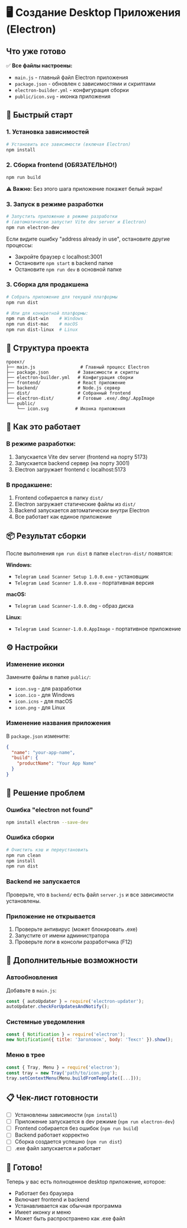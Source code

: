 # 🖥️ Создание Desktop Приложения (Electron)

## Что уже готово

✅ **Все файлы настроены:**
- `main.js` - главный файл Electron приложения
- `package.json` - обновлен с зависимостями и скриптами
- `electron-builder.yml` - конфигурация сборки
- `public/icon.svg` - иконка приложения

## 🚀 Быстрый старт

### 1. Установка зависимостей

```bash
# Установить все зависимости (включая Electron)
npm install
```

### 2. Сборка frontend (ОБЯЗАТЕЛЬНО!)

```bash
npm run build
```
⚠️ **Важно:** Без этого шага приложение покажет белый экран!

### 3. Запуск в режиме разработки

```bash
# Запустить приложение в режиме разработки
# (автоматически запустит Vite dev server и Electron)
npm run electron-dev
```

Если видите ошибку "address already in use", остановите другие процессы:
- Закройте браузер с localhost:3001
- Остановите `npm start` в backend папке
- Остановите `npm run dev` в основной папке

### 3. Сборка для продакшена

```bash
# Собрать приложение для текущей платформы
npm run dist

# Или для конкретной платформы:
npm run dist-win    # Windows
npm run dist-mac    # macOS
npm run dist-linux  # Linux
```

## 📁 Структура проекта

```
проект/
├── main.js                 # Главный процесс Electron
├── package.json           # Зависимости и скрипты
├── electron-builder.yml   # Конфигурация сборки
├── frontend/              # React приложение
├── backend/               # Node.js сервер
├── dist/                  # Собранный frontend
├── electron-dist/         # Готовые .exe/.dmg/.AppImage
└── public/
    └── icon.svg          # Иконка приложения
```

## 🔧 Как это работает

### В режиме разработки:
1. Запускается Vite dev server (frontend на порту 5173)
2. Запускается backend сервер (на порту 3001)
3. Electron загружает frontend с localhost:5173

### В продакшене:
1. Frontend собирается в папку `dist/`
2. Electron загружает статические файлы из `dist/`
3. Backend запускается автоматически внутри Electron
4. Все работает как единое приложение

## 📦 Результат сборки

После выполнения `npm run dist` в папке `electron-dist/` появятся:

**Windows:**
- `Telegram Lead Scanner Setup 1.0.0.exe` - установщик
- `Telegram Lead Scanner 1.0.0.exe` - портативная версия

**macOS:**
- `Telegram Lead Scanner-1.0.0.dmg` - образ диска

**Linux:**
- `Telegram Lead Scanner-1.0.0.AppImage` - портативное приложение

## ⚙️ Настройки

### Изменение иконки
Замените файлы в папке `public/`:
- `icon.svg` - для разработки
- `icon.ico` - для Windows
- `icon.icns` - для macOS
- `icon.png` - для Linux

### Изменение названия приложения
В `package.json` измените:
```json
{
  "name": "your-app-name",
  "build": {
    "productName": "Your App Name"
  }
}
```

## 🐛 Решение проблем

### Ошибка "electron not found"
```bash
npm install electron --save-dev
```

### Ошибка сборки
```bash
# Очистить кэш и переустановить
npm run clean
npm install
npm run dist
```

### Backend не запускается
Проверьте, что в `backend/` есть файл `server.js` и все зависимости установлены.

### Приложение не открывается
1. Проверьте антивирус (может блокировать .exe)
2. Запустите от имени администратора
3. Проверьте логи в консоли разработчика (F12)

## 🎯 Дополнительные возможности

### Автообновления
Добавьте в `main.js`:
```javascript
const { autoUpdater } = require('electron-updater');
autoUpdater.checkForUpdatesAndNotify();
```

### Системные уведомления
```javascript
const { Notification } = require('electron');
new Notification({ title: 'Заголовок', body: 'Текст' }).show();
```

### Меню в трее
```javascript
const { Tray, Menu } = require('electron');
const tray = new Tray('path/to/icon.png');
tray.setContextMenu(Menu.buildFromTemplate([...]));
```

## 📋 Чек-лист готовности

- [ ] Установлены зависимости (`npm install`)
- [ ] Приложение запускается в dev режиме (`npm run electron-dev`)
- [ ] Frontend собирается без ошибок (`npm run build`)
- [ ] Backend работает корректно
- [ ] Сборка создается успешно (`npm run dist`)
- [ ] .exe файл запускается и работает

## 🎉 Готово!

Теперь у вас есть полноценное desktop приложение, которое:
- Работает без браузера
- Включает frontend и backend
- Устанавливается как обычная программа
- Имеет иконку и меню
- Может быть распространено как .exe файл
